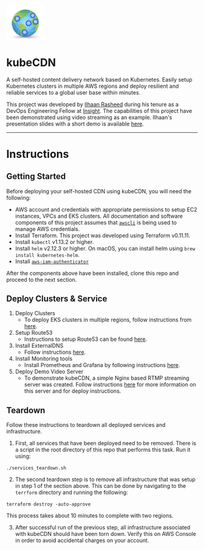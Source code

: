 <img src="images/kubeCDN_logo.png" width="100">

# kubeCDN
A self-hosted content delivery network based on Kubernetes. Easily setup Kubernetes clusters in multiple AWS regions and deploy resilient and reliable services to a global user base within minutes.

This project was developed by [Ilhaan Rasheed](https://www.ilhaan.com) during his tenure as a DevOps Engineering Fellow at [Insight](https://www.insightdevops.com/). The capabilities of this project have been demonstrated using video streaming as an example. Ilhaan's presentation slides with a short demo is available [here](https://www.ilhaan.com/slides).

----

# Instructions

## Getting Started
Before deploying your self-hosted CDN using kubeCDN, you will need the following:

* AWS account and credentials with appropriate permissions to setup EC2 instances, VPCs and EKS clusters. All documentation and software components of this project assumes that [`awscli`](https://aws.amazon.com/cli/) is being used to manage AWS credentials.
* Install Terraform. This project was developed using Terraform v0.11.11.
* Install `kubectl` v1.13.2 or higher.
* Install `helm` v2.12.3 or higher. On macOS, you can install helm using `brew install kubernetes-helm`.
* Install [`aws-iam-authenticator`](https://github.com/kubernetes-sigs/aws-iam-authenticator)

After the components above have been installed, clone this repo and proceed to the next section.

## Deploy Clusters & Service
1. Deploy Clusters
	* To deploy EKS clusters in multiple regions, follow instructions from [here](./terraform/readme.md).
2. Setup Route53
	* Instructions to setup Route53 can be found [here](./route53/readme.md). 
3. Install ExternalDNS
 	* Follow instructions [here](./externalDNS/readme.md).
4. Install Monitoring tools
  	* Install Prometheus and Grafana by following instructions [here](./monitoring/readme.md).
5. Deploy Demo Video Server
  	* To demonstrate kubeCDN, a simple Nginx based RTMP streaming server was created. Follow instructions [here](./video-server/readme.md) for more information on this server and for deploy instructions.

## Teardown 
Follow these instructions to teardown all deployed services and infrastructure. 

1. First, all services that have been deployed need to be removed. There is a script in the root directory of this repo that performs this task. Run it using: 
```
./services_teardown.sh
```

2. The second teardown step is to remove all infrastructure that was setup in step 1 of the section above. This can be done by navigating to the `terrform` directory and running the following: 
```
terraform destroy -auto-approve 
```
This process takes about 10 minutes to complete with two regions. 

3. After successful run of the previous step, all infrastructure associated with kubeCDN should have been torn down. Verify this on AWS Console in order to avoid accidental charges on your account. 
